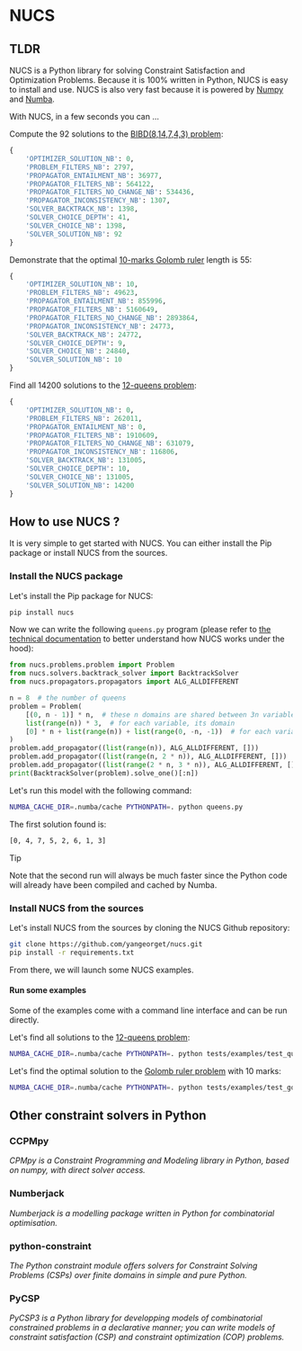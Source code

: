 # NUCS

## TLDR
NUCS is a Python library for solving Constraint Satisfaction and Optimization Problems.
Because it is 100% written in Python, NUCS is easy to install and use.
NUCS is also very fast because it is powered by [Numpy](https://numpy.org/) and [Numba](https://numba.pydata.org/).

With NUCS, in a few seconds you can ...

Compute the 92 solutions to the [BIBD(8,14,7,4,3) problem](https://www.csplib.org/Problems/prob028/):
```python
{
    'OPTIMIZER_SOLUTION_NB': 0,
    'PROBLEM_FILTERS_NB': 2797,
    'PROPAGATOR_ENTAILMENT_NB': 36977,
    'PROPAGATOR_FILTERS_NB': 564122,
    'PROPAGATOR_FILTERS_NO_CHANGE_NB': 534436,
    'PROPAGATOR_INCONSISTENCY_NB': 1307,
    'SOLVER_BACKTRACK_NB': 1398,
    'SOLVER_CHOICE_DEPTH': 41,
    'SOLVER_CHOICE_NB': 1398,
    'SOLVER_SOLUTION_NB': 92
}
```
Demonstrate that the optimal [10-marks Golomb ruler](https://www.csplib.org/Problems/prob006/) length is 55:
```python
{
    'OPTIMIZER_SOLUTION_NB': 10,
    'PROBLEM_FILTERS_NB': 49623,
    'PROPAGATOR_ENTAILMENT_NB': 855996,
    'PROPAGATOR_FILTERS_NB': 5160649,
    'PROPAGATOR_FILTERS_NO_CHANGE_NB': 2893864,
    'PROPAGATOR_INCONSISTENCY_NB': 24773,
    'SOLVER_BACKTRACK_NB': 24772,
    'SOLVER_CHOICE_DEPTH': 9,
    'SOLVER_CHOICE_NB': 24840,
    'SOLVER_SOLUTION_NB': 10
}
```
Find all 14200 solutions to the [12-queens problem](https://www.csplib.org/Problems/prob054/):
```python
{
    'OPTIMIZER_SOLUTION_NB': 0,
    'PROBLEM_FILTERS_NB': 262011,
    'PROPAGATOR_ENTAILMENT_NB': 0,
    'PROPAGATOR_FILTERS_NB': 1910609,
    'PROPAGATOR_FILTERS_NO_CHANGE_NB': 631079,
    'PROPAGATOR_INCONSISTENCY_NB': 116806,
    'SOLVER_BACKTRACK_NB': 131005,
    'SOLVER_CHOICE_DEPTH': 10,
    'SOLVER_CHOICE_NB': 131005,
    'SOLVER_SOLUTION_NB': 14200
}
```

## How to use NUCS ?
It is very simple to get started with NUCS.
You can either install the Pip package or install NUCS from the sources.

### Install the NUCS package
Let's install the Pip package for NUCS:
```bash
pip install nucs
````
Now we can write the following `queens.py` program (please refer to [the technical documentation](DOCUMENTATION.md) 
to better understand how NUCS works under the hood):
```python
from nucs.problems.problem import Problem
from nucs.solvers.backtrack_solver import BacktrackSolver
from nucs.propagators.propagators import ALG_ALLDIFFERENT

n = 8  # the number of queens
problem = Problem(
    [(0, n - 1)] * n,  # these n domains are shared between 3n variables with different offsets
    list(range(n)) * 3,  # for each variable, its domain
    [0] * n + list(range(n)) + list(range(0, -n, -1))  # for each variable, its offset
)
problem.add_propagator((list(range(n)), ALG_ALLDIFFERENT, []))
problem.add_propagator((list(range(n, 2 * n)), ALG_ALLDIFFERENT, []))
problem.add_propagator((list(range(2 * n, 3 * n)), ALG_ALLDIFFERENT, []))
print(BacktrackSolver(problem).solve_one()[:n])
```
Let's run this model with the following command:
```bash
NUMBA_CACHE_DIR=.numba/cache PYTHONPATH=. python queens.py
```
The first solution found is:
```bash
[0, 4, 7, 5, 2, 6, 1, 3]
```
> [!TIP]
> Note that the second run will always be much faster since the Python code will already have been compiled and cached by Numba.

### Install NUCS from the sources 
Let's install NUCS from the sources by cloning the NUCS Github repository:
```bash
git clone https://github.com/yangeorget/nucs.git
pip install -r requirements.txt
```
From there, we will launch some NUCS examples.

#### Run some examples
Some of the examples come with a command line interface and can be run directly.

Let's find all solutions to the [12-queens problem](https://www.csplib.org/Problems/prob054/):
```bash
NUMBA_CACHE_DIR=.numba/cache PYTHONPATH=. python tests/examples/test_queens.py -n 12
```

Let's find the optimal solution to the [Golomb ruler problem](https://www.csplib.org/Problems/prob006/) with 10 marks:
```bash
NUMBA_CACHE_DIR=.numba/cache PYTHONPATH=. python tests/examples/test_golomb.py -n 10
```

## Other constraint solvers in Python
### CCPMpy
_CPMpy is a Constraint Programming and Modeling library in Python, based on numpy, with direct solver access._

### Numberjack
_Numberjack is a modelling package written in Python for combinatorial optimisation._

### python-constraint
_The Python constraint module offers solvers for Constraint Solving Problems (CSPs) over finite domains in simple and pure Python._

### PyCSP
_PyCSP3 is a Python library for developping models of combinatorial constrained problems in a declarative manner; you can write models of constraint satisfaction (CSP) and constraint optimization (COP) problems._